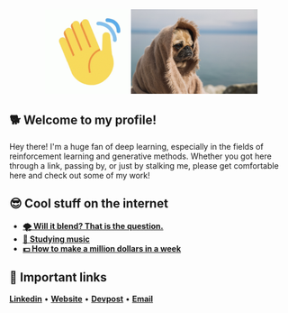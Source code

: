 <div align='center'>
  <img height="150px" width="150px" src="https://raw.githubusercontent.com/jimzers/jimzers/master/pics/wave_emoji.gif">
  <img height="150px" width="225px" src="https://raw.githubusercontent.com/jimzers/jimzers/master/pics/wise-pug-thinking-about-the-world.jpg">
</div>

## 🐕 Welcome to my profile!

Hey there! I'm a huge fan of deep learning, especially in the fields of reinforcement learning and generative methods. Whether you got here through a link, passing by, or just by stalking me, please get comfortable here and check out some of my work!

## 😎 Cool stuff on the internet

* [__🌪️ Will it blend? That is the question.__](https://www.youtube.com/watch?v=lAl28d6tbko)
* [__🎵 Studying music__](https://www.youtube.com/watch?v=yYW881P2mzo)
* [__💵 How to make a million dollars in a week__](https://www.youtube.com/watch?v=dQw4w9WgXcQ)

## :link: Important links
[__Linkedin__](https://www.linkedin.com/in/adam-lee-ucsd/) • [__Website__](https://adamlee.me) • [__Devpost__](https://devpost.com/jimzers) • [__Email__](mailto:a3lee@ucsd.edu)